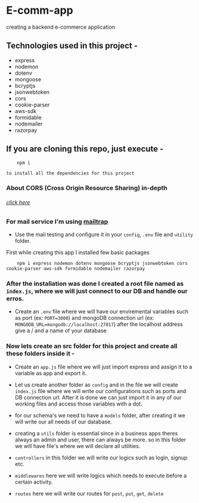 # E-comm-app
creating a backend e-commerce application

## Technologies used in this project -
- express
- nodemon
- dotenv
- mongoose
- bcryptjs
- jsonwebtoken
- cors
- cookie-parser
- aws-sdk
- formidable
- nodemailer
- razorpay

## If you are cloning this repo, just execute - 
```
    npm i
```
`to install all the dependencies for this project`

### About CORS (Cross Origin Resource Sharing) in-depth
###### [click here](https://blog.learncodeonline.in/web-security-cross-origin-resource-sharing-cors)

### For mail service I'm using [mailtrap](https://mailtrap.io/) 
- Use the mail testing and configure it in your `config`, `.env` file and `utility` folder.

First while creating this app I installed few basic packages

```
    npm i express nodemon dotenv mongoose bcryptjs jsonwebtoken cors cookie-parser aws-sdk formidable nodemailer razorpay
```

### After the installation was done I created a root file named as `index.js`, where we will just connect to our DB and handle our erros.

- Create an `.env` file where we will have our enviremental variables such as port (ex: `PORT=3000`) and mongoDB connection url (ex: `MONGODB_URL=mongodb://localhost:27017`) after the localhost address give a / and a name of your database

### Now lets create an src folder for this project and create all these folders inside it -

- Create an `app.js` file where we will just import express and assign it to a variable as app and export it.

- Let us create another folder as `config` and in the file we will create `index.js` file where we will write our configurations such as ports and DB connection url. After it is done we can just import it in any of our working files and access those variables with a dot.

- for our schema's we need to have a `models` folder, after creating it we will write our all needs of our database.

- creating a `utils` folder is essential since in a business apps theres always an admin and user, there can always be more. so in this folder we will have file's where we will declare all utilities.

- `controllers` in this folder we will write our logics such as login, signup etc.

- `middlewares` here we will write logics which needs to execute before a certain activity.

- `routes` here we will write our routes for `post`, `put`, `get`, `delete`

